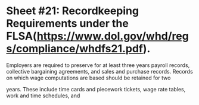 # Sheet #21: Recordkeeping Requirements under the FLSA(https://www.dol.gov/whd/regs/compliance/whdfs21.pdf).

Employers are required to preserve for at least three years payroll records, collective bargaining agreements, and sales and purchase records. Records on which wage computations are based should be retained for two

years. These include time cards and piecework tickets, wage rate tables, work and time schedules, and